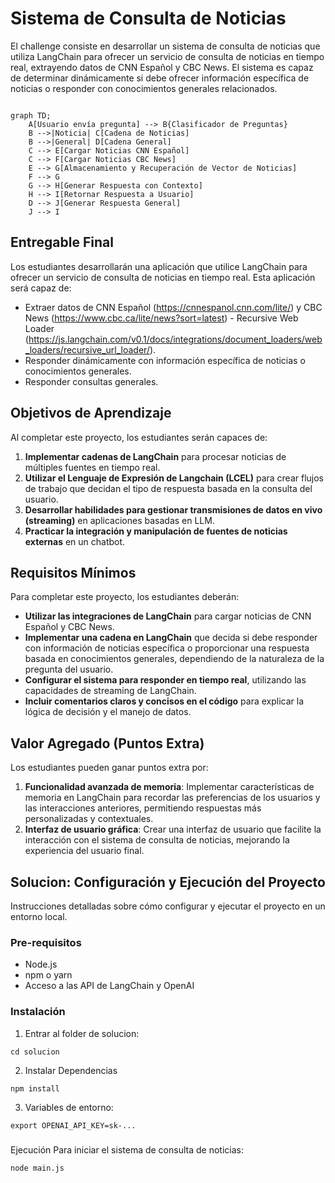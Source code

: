 # Sistema de Consulta de Noticias

El challenge consiste en desarrollar un sistema de consulta de noticias que utiliza LangChain para ofrecer un servicio de consulta de noticias en tiempo real, extrayendo datos de CNN Español y CBC News. El sistema es capaz de determinar dinámicamente si debe ofrecer información específica de noticias o responder con conocimientos generales relacionados.

```mermaid

graph TD;
    A[Usuario envía pregunta] --> B{Clasificador de Preguntas}
    B -->|Noticia| C[Cadena de Noticias]
    B -->|General| D[Cadena General]
    C --> E[Cargar Noticias CNN Español]
    C --> F[Cargar Noticias CBC News]
    E --> G[Almacenamiento y Recuperación de Vector de Noticias]
    F --> G
    G --> H[Generar Respuesta con Contexto]
    H --> I[Retornar Respuesta a Usuario]
    D --> J[Generar Respuesta General]
    J --> I
```



## Entregable Final

Los estudiantes desarrollarán una aplicación que utilice LangChain para ofrecer un servicio de consulta de noticias en tiempo real. Esta aplicación será capaz de:

- Extraer datos de CNN Español (https://cnnespanol.cnn.com/lite/) y CBC News (https://www.cbc.ca/lite/news?sort=latest) - Recursive Web Loader (https://js.langchain.com/v0.1/docs/integrations/document_loaders/web_loaders/recursive_url_loader/).
- Responder dinámicamente con información específica de noticias o conocimientos generales.
- Responder consultas generales.

## Objetivos de Aprendizaje

Al completar este proyecto, los estudiantes serán capaces de:

1. **Implementar cadenas de LangChain** para procesar noticias de múltiples fuentes en tiempo real.
2. **Utilizar el Lenguaje de Expresión de Langchain (LCEL)** para crear flujos de trabajo que decidan el tipo de respuesta basada en la consulta del usuario.
3. **Desarrollar habilidades para gestionar transmisiones de datos en vivo (streaming)** en aplicaciones basadas en LLM.
4. **Practicar la integración y manipulación de fuentes de noticias externas** en un chatbot.

## Requisitos Mínimos

Para completar este proyecto, los estudiantes deberán:

- **Utilizar las integraciones de LangChain** para cargar noticias de CNN Español y CBC News.
- **Implementar una cadena en LangChain** que decida si debe responder con información de noticias específica o proporcionar una respuesta basada en conocimientos generales, dependiendo de la naturaleza de la pregunta del usuario.
- **Configurar el sistema para responder en tiempo real**, utilizando las capacidades de streaming de LangChain.
- **Incluir comentarios claros y concisos en el código** para explicar la lógica de decisión y el manejo de datos.

## Valor Agregado (Puntos Extra)

Los estudiantes pueden ganar puntos extra por:

1. **Funcionalidad avanzada de memoria**: Implementar características de memoria en LangChain para recordar las preferencias de los usuarios y las interacciones anteriores, permitiendo respuestas más personalizadas y contextuales.
2. **Interfaz de usuario gráfica**: Crear una interfaz de usuario que facilite la interacción con el sistema de consulta de noticias, mejorando la experiencia del usuario final.

## Solucion: Configuración y Ejecución del Proyecto

Instrucciones detalladas sobre cómo configurar y ejecutar el proyecto en un entorno local.

### Pre-requisitos

- Node.js
- npm o yarn
- Acceso a las API de LangChain y OpenAI

### Instalación

1. Entrar al folder de solucion:
```
cd solucion
```

2. Instalar Dependencias
```
npm install
```
3. Variables de entorno:
```
export OPENAI_API_KEY=sk-...
```

###
Ejecución
Para iniciar el sistema de consulta de noticias:
```
node main.js
```
